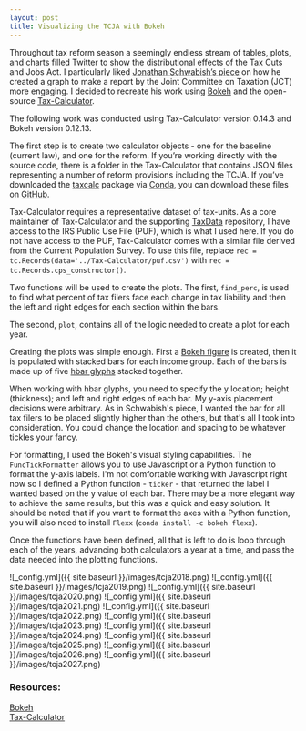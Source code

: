 ```yaml
---
layout: post
title: Visualizing the TCJA with Bokeh
---
```


Throughout tax reform season a seemingly endless stream of tables, plots, and charts filled Twitter to show the distributional effects of the Tax Cuts and Jobs Act. I particularly liked [Jonathan Schwabish’s piece](https://www.urban.org/urban-wire/how-we-can-better-visualize-analysis-tax-reform-legislation) on how he created a graph to make a report by the Joint Committee on Taxation (JCT) more engaging. I decided to recreate his work using [Bokeh](https://bokeh.pydata.org/en/latest/) and the open-source [Tax-Calculator](https://github.com/open-source-economics/Tax-Calculator/).

The following work was conducted using Tax-Calculator version 0.14.3 and Bokeh version 0.12.13.

<script src="https://gist.github.com/andersonfrailey/5420577a1432c8f747c28eebce21f98d.js"></script>

The first step is to create two calculator objects - one for the baseline (current law), and one for the reform. If you’re working directly with the source code, there is a folder in the Tax-Calculator that contains JSON files representing a number of reform provisions including the TCJA. If you’ve downloaded the [taxcalc](https://anaconda.org/ospc/taxcalc) package via [Conda](https://conda.io/docs/), you can download these files on [GitHub](https://github.com/open-source-economics/Tax-Calculator/tree/master/taxcalc/reforms).

Tax-Calculator requires a representative dataset of tax-units. As a core maintainer of Tax-Calculator and the supporting [TaxData](https://github.com/open-source-economics/taxdata) repository, I have access to the IRS Public Use File (PUF), which is what I used here. If you do not have access to the PUF, Tax-Calculator comes with a similar file derived from the Current Population Survey. To use this file, replace `rec = tc.Records(data='../Tax-Calculator/puf.csv')` with `rec = tc.Records.cps_constructor()`.

<script src="https://gist.github.com/andersonfrailey/8dd09e22142af5e714d200dd4fc1aac5.js"></script>

Two functions will be used to create the plots. The first, `find_perc`, is used to find what percent of tax filers face each change in tax liability and then the left and right edges for each section within the bars.

The second, `plot`, contains all of the logic needed to create a plot for each year.

<script src="https://gist.github.com/andersonfrailey/7ccac5057b413cb44a8d3e80d4eb0e44.js"></script>

Creating the plots was simple enough. First a [Bokeh figure](https://bokeh.pydata.org/en/latest/docs/reference/plotting.html#bokeh-plotting) is created, then it is populated with stacked bars for each income group. Each of the bars is made up of five [hbar glyphs](https://bokeh.pydata.org/en/latest/docs/reference/plotting.html#bokeh.plotting.figure.Figure.hbar) stacked together.

When working with hbar glyphs, you need to specify the y location; height (thickness); and left and right edges of each bar. My y-axis placement decisions were arbitrary. As in Schwabish's piece, I wanted the bar for all tax filers to be placed slightly higher than the others, but that's all I took into consideration. You could change the location and spacing to be whatever tickles your fancy.

For formatting, I used the Bokeh's visual styling capabilities. The `FuncTickFormatter` allows you to use Javascript or a Python function to format the y-axis labels. I'm not comfortable working with Javascript right now so I defined a Python function - `ticker` - that returned the label I wanted based on the y value of each bar. There may be a more elegant way to achieve the same results, but this was a quick and easy solution. It should be noted that if you want to format the axes with a Python function, you will also need to install `Flexx` (`conda install -c bokeh flexx`).

<script src="https://gist.github.com/andersonfrailey/617b82053d36952072dc643ab1c61c1b.js"></script>

Once the functions have been defined, all that is left to do is loop through each of the years, advancing both calculators a year at a time, and pass the data needed into the plotting functions.

<script src="https://gist.github.com/andersonfrailey/285ca68b7e7f54dcc4f4c15c22fc777f.js"></script>

![_config.yml]({{ site.baseurl }}/images/tcja2018.png)
![_config.yml]({{ site.baseurl }}/images/tcja2019.png)
![_config.yml]({{ site.baseurl }}/images/tcja2020.png)
![_config.yml]({{ site.baseurl }}/images/tcja2021.png)
![_config.yml]({{ site.baseurl }}/images/tcja2022.png)
![_config.yml]({{ site.baseurl }}/images/tcja2023.png)
![_config.yml]({{ site.baseurl }}/images/tcja2024.png)
![_config.yml]({{ site.baseurl }}/images/tcja2025.png)
![_config.yml]({{ site.baseurl }}/images/tcja2026.png)
![_config.yml]({{ site.baseurl }}/images/tcja2027.png)

### Resources:
[Bokeh](https://bokeh.pydata.org/en/latest/index.html)  
[Tax-Calculator](https://github.com/open-source-economics/Tax-Calculator/)
